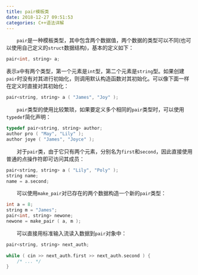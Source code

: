 ```yaml
---
title: pair模板类
date: 2018-12-27 09:51:53
categories: C++语法详解
---
```

&emsp;&emsp;`pair`是一种模板类型，其中包含两个数据值，两个数据的类型可以不同(也可以使用自己定义的`struct`数据结构)，基本的定义如下：

``` cpp
pair<int, string> a;
```

表示`a`中有两个类型，第一个元素是`int`型，第二个元素是`string`型。如果创建`pair`时没有对其进行初始化，则调用默认构造函数对其初始化。可以像下面一样在定义时直接对其初始化：

``` cpp
pair<string, string> a ( "James", "Joy" );
```

&emsp;&emsp;`pair`类型的使用比较繁琐，如果要定义多个相同的`pair`类型时，可以使用`typedef`简化声明：

``` cpp
typedef pair<string, string> author;
author pro ( "May", "Lily" );
author joye ( "James", "Joyce" );
```

&emsp;&emsp;对于`pair`类，由于它只有两个元素，分别名为`first`和`second`，因此直接使用普通的点操作符即可访问其成员：

``` cpp
pair<string, string> a ( "Lily", "Poly" );
string name;
name = a.second;
```

&emsp;&emsp;可以使用`make_pair`对已存在的两个数据构造一个新的`pair`类型：

``` cpp
int a = 8;
string m = "James";
pair<int, string> newone;
newone = make_pair ( a, m );
```

&emsp;&emsp;可以直接用标准输入流读入数据到`pair`对象中：

``` cpp
pair<string, string> next_auth;
​
while ( cin >> next_auth.first >> next_auth.second ) {
    /* ... */
}
```